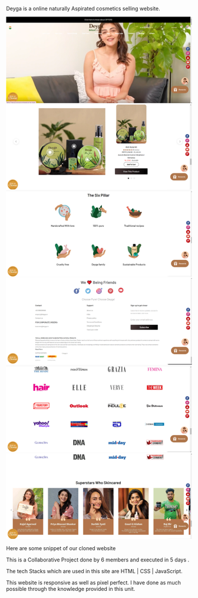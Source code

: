 Deyga is a online naturally Aspirated cosmetics selling website.

![1_KhA5_iWUN02BY33xEluVxQ](https://github.com/Im-MohitKaushik/Deyga-Clone/blob/main/Land_1.png)
![1_KhA5_iWUN02BY33xEluVxQ](https://github.com/Im-MohitKaushik/Deyga-Clone/blob/main/Lad_3.png)
![1_KhA5_iWUN02BY33xEluVxQ](https://github.com/Im-MohitKaushik/Deyga-Clone/blob/main/Land_3.png)
![1_KhA5_iWUN02BY33xEluVxQ](https://github.com/Im-MohitKaushik/Deyga-Clone/blob/main/Land_4.png)
![1_KhA5_iWUN02BY33xEluVxQ](https://github.com/Im-MohitKaushik/Deyga-Clone/blob/main/Land_5.png)
![1_KhA5_iWUN02BY33xEluVxQ](https://github.com/Im-MohitKaushik/Deyga-Clone/blob/main/Land_6.png)

Here are some snippet of our cloned website

This is a Collaborative Project done by 6 members and executed in 5 days . 

The tech Stacks which are used in this site are HTML | CSS | JavaScript.

This website is responsive as well as pixel perfect. I have done as much possible through the knowledge provided in this unit.
